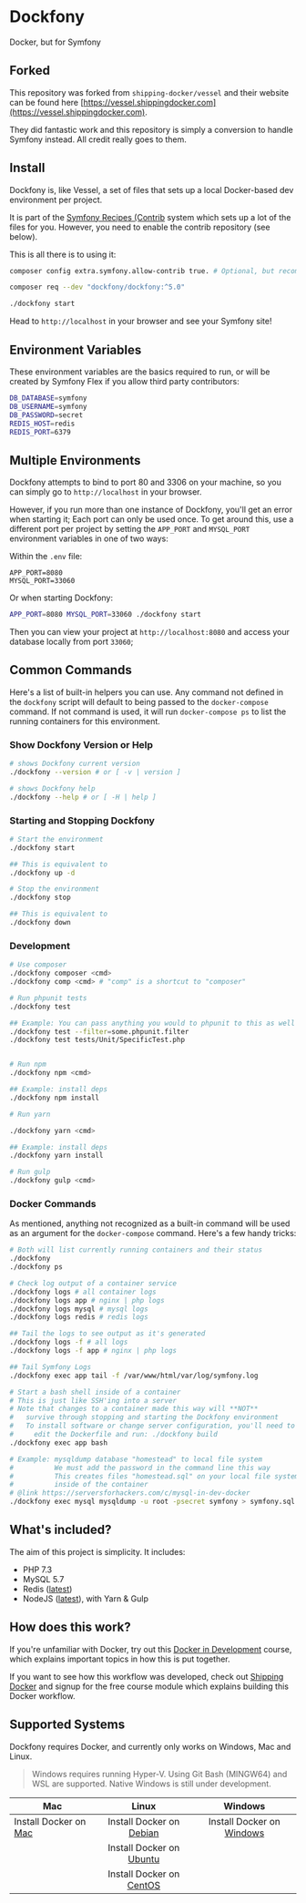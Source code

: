 # Dockfony

Docker, but for Symfony

## Forked

This repository was forked from `shipping-docker/vessel` and their website can be found here [https://vessel.shippingdocker.com](https://vessel.shippingdocker.com).

They did fantastic work and this repository is simply a conversion to handle Symfony instead. All credit really goes to them.

## Install

Dockfony is, like Vessel, a set of files that sets up a local Docker-based dev environment per project.

It is part of the [Symfony Recipes (Contrib](https://github.com/symfony/recipes-contrib/blob/master/README.rst) system which sets up a lot of the files for you. However, you need to enable the contrib repository (see below). 

This is all there is to using it:

```bash
composer config extra.symfony.allow-contrib true. # Optional, but recommended:

composer req --dev "dockfony/dockfony:^5.0"

./dockfony start
```

Head to `http://localhost` in your browser and see your Symfony site!

## Environment Variables

These environment variables are the basics required to run, or will be created by Symfony Flex if you allow third party contributors:

```bash
DB_DATABASE=symfony
DB_USERNAME=symfony
DB_PASSWORD=secret
REDIS_HOST=redis
REDIS_PORT=6379
```

## Multiple Environments

Dockfony attempts to bind to port 80 and 3306 on your machine, so you can simply go to `http://localhost` in your browser.

However, if you run more than one instance of Dockfony, you'll get an error when starting it; Each port can only be used once. To get around this, use a different port per project by setting the `APP_PORT` and `MYSQL_PORT` environment variables in one of two ways:

Within the `.env` file:

```
APP_PORT=8080
MYSQL_PORT=33060
```

Or when starting Dockfony:

```bash
APP_PORT=8080 MYSQL_PORT=33060 ./dockfony start
```

Then you can view your project at `http://localhost:8080` and access your database locally from port `33060`;

## Common Commands

Here's a list of built-in helpers you can use. Any command not defined in the `dockfony` script will default to being passed to the `docker-compose` command. If not command is used, it will run `docker-compose ps` to list the running containers for this environment.

### Show Dockfony Version or Help

```bash
# shows Dockfony current version
./dockfony --version # or [ -v | version ]

# shows Dockfony help
./dockfony --help # or [ -H | help ]
```

### Starting and Stopping Dockfony

```bash
# Start the environment
./dockfony start

## This is equivalent to
./dockfony up -d

# Stop the environment
./dockfony stop

## This is equivalent to
./dockfony down
```

### Development

```bash
# Use composer
./dockfony composer <cmd>
./dockfony comp <cmd> # "comp" is a shortcut to "composer"

# Run phpunit tests
./dockfony test

## Example: You can pass anything you would to phpunit to this as well
./dockfony test --filter=some.phpunit.filter
./dockfony test tests/Unit/SpecificTest.php


# Run npm
./dockfony npm <cmd>

## Example: install deps
./dockfony npm install

# Run yarn

./dockfony yarn <cmd>

## Example: install deps
./dockfony yarn install

# Run gulp
./dockfony gulp <cmd>
```

### Docker Commands

As mentioned, anything not recognized as a built-in command will be used as an argument for the `docker-compose` command. Here's a few handy tricks:

```bash
# Both will list currently running containers and their status
./dockfony
./dockfony ps

# Check log output of a container service
./dockfony logs # all container logs
./dockfony logs app # nginx | php logs
./dockfony logs mysql # mysql logs
./dockfony logs redis # redis logs

## Tail the logs to see output as it's generated
./dockfony logs -f # all logs
./dockfony logs -f app # nginx | php logs

## Tail Symfony Logs
./dockfony exec app tail -f /var/www/html/var/log/symfony.log

# Start a bash shell inside of a container
# This is just like SSH'ing into a server
# Note that changes to a container made this way will **NOT**
#   survive through stopping and starting the Dockfony environment
#   To install software or change server configuration, you'll need to
#     edit the Dockerfile and run: ./dockfony build
./dockfony exec app bash

# Example: mysqldump database "homestead" to local file system
#          We must add the password in the command line this way
#          This creates files "homestead.sql" on your local file system, not
#          inside of the container
# @link https://serversforhackers.com/c/mysql-in-dev-docker
./dockfony exec mysql mysqldump -u root -psecret symfony > symfony.sql
```


## What's included?

The aim of this project is simplicity. It includes:

* PHP 7.3
* MySQL 5.7
* Redis ([latest](https://hub.docker.com/_/redis/))
* NodeJS ([latest](https://hub.docker.com/_/node/)), with Yarn & Gulp

## How does this work?

If you're unfamiliar with Docker, try out this [Docker in Development](https://serversforhackers.com/s/docker-in-development) course, which explains important topics in how this is put together.

If you want to see how this workflow was developed, check out [Shipping Docker](https://serversforhackers.com/shipping-docker) and signup for the free course module which explains building this Docker workflow.

## Supported Systems

Dockfony requires Docker, and currently only works on Windows, Mac and Linux.

> Windows requires running Hyper-V.  Using Git Bash (MINGW64) and WSL are supported.  Native
  Windows is still under development.

| Mac                                                                      |                                              Linux                                              |                                     Windows                                      |
| ------------------------------------------------------------------------ | :---------------------------------------------------------------------------------------------: | :------------------------------------------------------------------------------: |
| Install Docker on [Mac](https://docs.docker.com/docker-for-mac/install/) | Install Docker on [Debian](https://docs.docker.com/engine/installation/linux/docker-ce/debian/) | Install Docker on [Windows](https://docs.docker.com/docker-for-windows/install/) |
|                                                                          | Install Docker on [Ubuntu](https://docs.docker.com/engine/installation/linux/docker-ce/ubuntu/) |                                                                                  |
|                                                                          | Install Docker on [CentOS](https://docs.docker.com/engine/installation/linux/docker-ce/centos/) |                                                                                  |
